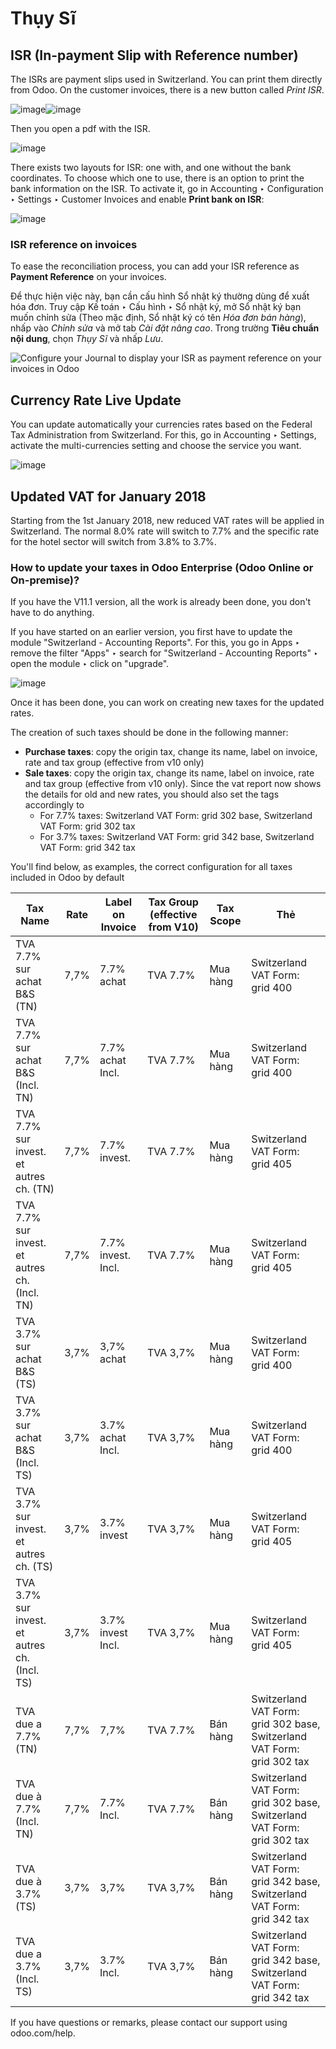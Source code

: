 # Thụy Sĩ

## ISR (In-payment Slip with Reference number)

The ISRs are payment slips used in Switzerland. You can print them
directly from Odoo. On the customer invoices, there is a new button
called *Print ISR*.

![image](applications/finance/fiscal_localizations/switzerland/switzerland00.png)![image](applications/finance/fiscal_localizations/switzerland/switzerland01.png)

Then you open a pdf with the ISR.

![image](applications/finance/fiscal_localizations/switzerland/switzerland02.png)

There exists two layouts for ISR: one with, and one without the bank
coordinates. To choose which one to use, there is an option to print the
bank information on the ISR. To activate it, go in
Accounting ‣ Configuration ‣ Settings ‣ Customer Invoices
and enable **Print bank on ISR**:

![image](applications/finance/fiscal_localizations/switzerland/switzerland03.png)

### ISR reference on invoices

To ease the reconciliation process, you can add your ISR reference as **Payment Reference** on your
invoices.

Để thực hiện việc này, bạn cần cấu hình Sổ nhật ký thường dùng để xuất hóa đơn. Truy cập Kế toán ‣ Cấu hình ‣ Sổ nhật ký, mở Sổ nhật ký bạn muốn chỉnh sửa (Theo mặc định, Sổ nhật ký có tên *Hóa đơn bán hàng*), nhấp vào *Chỉnh sửa* và mở tab *Cài đặt nâng cao*. Trong trường **Tiêu chuẩn nội dung**, chọn *Thụy Sĩ* và nhấp *Lưu*.

![Configure your Journal to display your ISR as payment reference on your invoices in Odoo](applications/finance/fiscal_localizations/switzerland/switzerland-isr-reference.png)

## Currency Rate Live Update

You can update automatically your currencies rates based on the Federal
Tax Administration from Switzerland. For this, go in
Accounting ‣ Settings, activate the multi-currencies setting and choose the service
you want.

![image](applications/finance/fiscal_localizations/switzerland/switzerland04.png)

## Updated VAT for January 2018

Starting from the 1st January 2018, new reduced VAT rates will be
applied in Switzerland. The normal 8.0% rate will switch to 7.7% and the
specific rate for the hotel sector will switch from 3.8% to 3.7%.

### How to update your taxes in Odoo Enterprise (Odoo Online or On-premise)?

If you have the V11.1 version, all the work is already been done, you
don't have to do anything.

If you have started on an earlier version, you first have to update the
module "Switzerland - Accounting Reports". For this, you go in
Apps ‣ remove the filter "Apps" ‣ search for "Switzerland - Accounting Reports" ‣ open the module ‣ click on "upgrade".

![image](applications/finance/fiscal_localizations/switzerland/switzerland05.png)

Once it has been done, you can work on creating new taxes for the
updated rates.

The creation of such taxes should be done in the following manner:

- **Purchase taxes**: copy the origin tax, change its name, label on
  invoice, rate and tax group (effective from v10 only)
- **Sale taxes**: copy the origin tax, change its name, label on
  invoice, rate and tax group (effective from v10 only). Since the
  vat report now shows the details for old and new rates, you
  should also set the tags accordingly to
  - For 7.7% taxes: Switzerland VAT Form: grid 302 base, Switzerland
    VAT Form: grid 302 tax
  - For 3.7% taxes: Switzerland VAT Form: grid 342 base, Switzerland
    VAT Form: grid 342 tax

You'll find below, as examples, the correct configuration for all taxes
included in Odoo by default

| **Tax Name**                                  | **Rate**   | **Label on Invoice**   | **Tax Group (effective from V10)**   | **Tax Scope**   | **Thẻ**                                                                 |
|-----------------------------------------------|------------|------------------------|--------------------------------------|-----------------|-------------------------------------------------------------------------|
| TVA 7.7% sur achat B&S (TN)                   | 7,7%       | 7.7% achat             | TVA 7.7%                             | Mua hàng        | Switzerland VAT Form: grid 400                                          |
| TVA 7.7% sur achat B&S (Incl. TN)             | 7,7%       | 7.7% achat Incl.       | TVA 7.7%                             | Mua hàng        | Switzerland VAT Form: grid 400                                          |
| TVA 7.7% sur invest. et autres ch. (TN)       | 7,7%       | 7.7% invest.           | TVA 7.7%                             | Mua hàng        | Switzerland VAT Form: grid 405                                          |
| TVA 7.7% sur invest. et autres ch. (Incl. TN) | 7,7%       | 7.7% invest. Incl.     | TVA 7.7%                             | Mua hàng        | Switzerland VAT Form: grid 405                                          |
| TVA 3.7% sur achat B&S (TS)                   | 3,7%       | 3,7% achat             | TVA 3,7%                             | Mua hàng        | Switzerland VAT Form: grid 400                                          |
| TVA 3.7% sur achat B&S (Incl. TS)             | 3,7%       | 3.7% achat Incl.       | TVA 3,7%                             | Mua hàng        | Switzerland VAT Form: grid 400                                          |
| TVA 3.7% sur invest. et autres ch. (TS)       | 3,7%       | 3.7% invest            | TVA 3,7%                             | Mua hàng        | Switzerland VAT Form: grid 405                                          |
| TVA 3.7% sur invest. et autres ch. (Incl. TS) | 3,7%       | 3.7% invest Incl.      | TVA 3,7%                             | Mua hàng        | Switzerland VAT Form: grid 405                                          |
| TVA due a 7.7% (TN)                           | 7,7%       | 7,7%                   | TVA 7.7%                             | Bán hàng        | Switzerland VAT Form: grid 302 base, Switzerland VAT Form: grid 302 tax |
| TVA due à 7.7% (Incl. TN)                     | 7,7%       | 7.7% Incl.             | TVA 7.7%                             | Bán hàng        | Switzerland VAT Form: grid 302 base, Switzerland VAT Form: grid 302 tax |
| TVA due à 3.7% (TS)                           | 3,7%       | 3,7%                   | TVA 3,7%                             | Bán hàng        | Switzerland VAT Form: grid 342 base, Switzerland VAT Form: grid 342 tax |
| TVA due a 3.7% (Incl. TS)                     | 3,7%       | 3.7% Incl.             | TVA 3,7%                             | Bán hàng        | Switzerland VAT Form: grid 342 base, Switzerland VAT Form: grid 342 tax |

If you have questions or remarks, please contact our support using
odoo.com/help.
